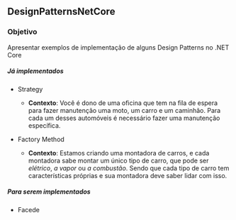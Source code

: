 ## DesignPatternsNetCore

### Objetivo
Apresentar exemplos de implementação de alguns Design Patterns no .NET Core

##### Já implementados

- Strategy
    - **Contexto**: Você é dono de uma oficina que tem na fila de espera para fazer manutenção uma moto, um carro e um caminhão. Para cada um desses automóveis é necessário fazer uma manutenção específica.

- Factory Method
    - **Contexto**: Estamos criando uma montadora de carros, e cada montadora sabe montar um único tipo de carro, que pode ser _elétrico_, _a vapor_ ou _a combustão_. Sendo que cada tipo de carro tem características próprias e sua montadora deve saber lidar com isso.

##### Para serem implementados
- Facede